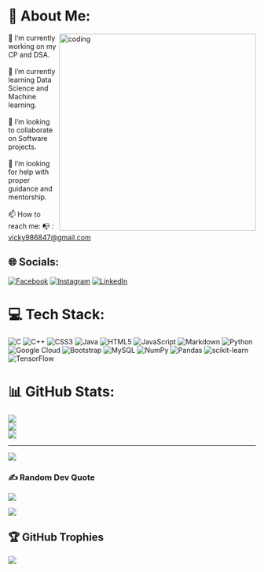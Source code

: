 # 💫 About Me:
<img align="right" alt="coding" width="400" src="https://media.tenor.com/NOYF3f82b_gAAAAC/programmer.gif">

🔭 I’m currently working on my CP and DSA.<br><br>🌱 I’m currently learning Data Science and Machine learning.<br><br>👯 I’m looking to collaborate on Software projects.<br><br>🤔 I’m looking for help with proper guidance and mentorship.<br><br>📫 How to reach me: 📭 : vicky986847@gmail.com



## 🌐 Socials:
[![Facebook](https://img.shields.io/badge/Facebook-%231877F2.svg?logo=Facebook&logoColor=white)](https://facebook.com/https://www.facebook.com/profile.php?id=100081435431304&sk=about) [![Instagram](https://img.shields.io/badge/Instagram-%23E4405F.svg?logo=Instagram&logoColor=white)](https://instagram.com/hello_abhi004) [![LinkedIn](https://img.shields.io/badge/LinkedIn-%230077B5.svg?logo=linkedin&logoColor=white)](https://linkedin.com/in/https://www.linkedin.com/in/abhishek-thakur-289969218/) 

# 💻 Tech Stack:
![C](https://img.shields.io/badge/c-%2300599C.svg?style=for-the-badge&logo=c&logoColor=white) ![C++](https://img.shields.io/badge/c++-%2300599C.svg?style=for-the-badge&logo=c%2B%2B&logoColor=white) ![CSS3](https://img.shields.io/badge/css3-%231572B6.svg?style=for-the-badge&logo=css3&logoColor=white) ![Java](https://img.shields.io/badge/java-%23ED8B00.svg?style=for-the-badge&logo=java&logoColor=white) ![HTML5](https://img.shields.io/badge/html5-%23E34F26.svg?style=for-the-badge&logo=html5&logoColor=white) ![JavaScript](https://img.shields.io/badge/javascript-%23323330.svg?style=for-the-badge&logo=javascript&logoColor=%23F7DF1E) ![Markdown](https://img.shields.io/badge/markdown-%23000000.svg?style=for-the-badge&logo=markdown&logoColor=white) ![Python](https://img.shields.io/badge/python-3670A0?style=for-the-badge&logo=python&logoColor=ffdd54) ![Google Cloud](https://img.shields.io/badge/Google%20Cloud-%234285F4.svg?style=for-the-badge&logo=google-cloud&logoColor=white) ![Bootstrap](https://img.shields.io/badge/bootstrap-%23563D7C.svg?style=for-the-badge&logo=bootstrap&logoColor=white) ![MySQL](https://img.shields.io/badge/mysql-%2300f.svg?style=for-the-badge&logo=mysql&logoColor=white) ![NumPy](https://img.shields.io/badge/numpy-%23013243.svg?style=for-the-badge&logo=numpy&logoColor=white) ![Pandas](https://img.shields.io/badge/pandas-%23150458.svg?style=for-the-badge&logo=pandas&logoColor=white) ![scikit-learn](https://img.shields.io/badge/scikit--learn-%23F7931E.svg?style=for-the-badge&logo=scikit-learn&logoColor=white) ![TensorFlow](https://img.shields.io/badge/TensorFlow-%23FF6F00.svg?style=for-the-badge&logo=TensorFlow&logoColor=white)

# 📊 GitHub Stats:
![](https://github-readme-stats.vercel.app/api?username=thakurboy004&theme=dark&hide_border=false&include_all_commits=true&count_private=true)<br/>
![](https://github-readme-streak-stats.herokuapp.com/?user=thakurboy004&theme=dark&hide_border=false)<br/>
![](https://github-readme-stats.vercel.app/api/top-langs/?username=thakurboy004&theme=dark&hide_border=false&include_all_commits=true&count_private=true&layout=compact)

---
[![](https://visitcount.itsvg.in/api?id=thakurboy004&icon=0&color=0)](https://visitcount.itsvg.in)

<!-- Proudly created with GPRM ( https://gprm.itsvg.in ) -->

### ✍️ Random Dev Quote
![](https://quotes-github-readme.vercel.app/api?type=horizontal&theme=radical)

[![](https://visitcount.itsvg.in/api?id=thakurboy004&icon=4&color=1)](https://visitcount.itsvg.in)

## 🏆 GitHub Trophies
![](https://github-profile-trophy.vercel.app/?username=thakurboy004&theme=radical&no-frame=false&no-bg=true&margin-w=4)


